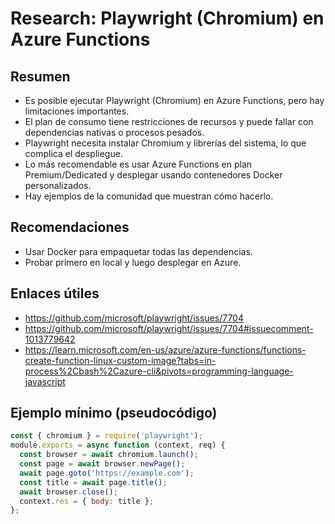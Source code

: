 # Research: Playwright (Chromium) en Azure Functions

## Resumen
- Es posible ejecutar Playwright (Chromium) en Azure Functions, pero hay limitaciones importantes.
- El plan de consumo tiene restricciones de recursos y puede fallar con dependencias nativas o procesos pesados.
- Playwright necesita instalar Chromium y librerías del sistema, lo que complica el despliegue.
- Lo más recomendable es usar Azure Functions en plan Premium/Dedicated y desplegar usando contenedores Docker personalizados.
- Hay ejemplos de la comunidad que muestran cómo hacerlo.

## Recomendaciones
- Usar Docker para empaquetar todas las dependencias.
- Probar primero en local y luego desplegar en Azure.

## Enlaces útiles
- https://github.com/microsoft/playwright/issues/7704
- https://github.com/microsoft/playwright/issues/7704#issuecomment-1013779642
- https://learn.microsoft.com/en-us/azure/azure-functions/functions-create-function-linux-custom-image?tabs=in-process%2Cbash%2Cazure-cli&pivots=programming-language-javascript

## Ejemplo mínimo (pseudocódigo)
```js
const { chromium } = require('playwright');
module.exports = async function (context, req) {
  const browser = await chromium.launch();
  const page = await browser.newPage();
  await page.goto('https://example.com');
  const title = await page.title();
  await browser.close();
  context.res = { body: title };
};
```
